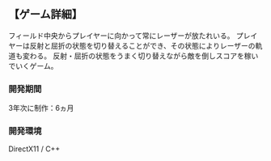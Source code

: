 ## 【ゲーム詳細】
フィールド中央からプレイヤーに向かって常にレーザーが放たれいる。
プレイヤーは反射と屈折の状態を切り替えることができ、その状態によりレーザーの軌道も変わる。
反射・屈折の状態をうまく切り替えながら敵を倒しスコアを稼いでいくゲーム。

### 開発期間
3年次に制作：6ヵ月

### 開発環境
DirectX11 / C++
